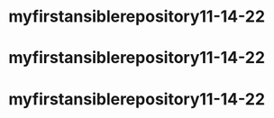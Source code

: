 # myfirstansiblerepository11-14-22
# myfirstansiblerepository11-14-22
# myfirstansiblerepository11-14-22
